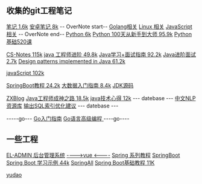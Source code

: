 ## 收集的git工程笔记
[笔记 1.6k](https://github.com/scalad/Note.git)
[安卓笔记 8k](https://github.com/GcsSloop/AndroidNote.git)
 -- OverNote  start--
 [Golang相关](https://github.com/overnote/over-golang.git)
 [Linux 相关](https://github.com/overnote/over-linux.git)
 [JavaScript 相关](https://github.com/overnote/over-javascript.git)
 -- OverNote  end--
 [Python 6k](https://github.com/lijin-THU/notes-python.git)
 [Python 100天从新手到大师 95.9k](https://github.com/jackfrued/Python-100-Days.git)
 [Python 基础520课](https://github.com/jackfrued/Python-Core-50-Courses.git)

 [CS-Notes 115k](https://github.com/CyC2018/CS-Notes.git)
 [java 工程师进阶 49.8k](https://github.com/doocs/advanced-java.git)
 [Java学习+面试指南 92.2k](https://github.com/Snailclimb/JavaGuide.git)
 [Java进阶面试 2.7k](https://github.com/shishan100/Java-Interview-Advanced.git)
 [Design patterns implemented in Java 61.2k](https://github.com/iluwatar/java-design-patterns.git)

 [javaScript 102k](https://github.com/airbnb/javascript.git)

 [SpringBoot教程 24.2k](https://github.com/ityouknow/spring-boot-examples.git)
 [大数据入门指南 8.4k](https://github.com/heibaiying/BigData-Notes.git)
 [JDK源码](https://github.com/seaswalker/JDK.git)

 [ZXBlog](https://github.com/ZXZxin/ZXBlog.git)
 [Java工程师成神之路 18.5k](https://github.com/hollischuang/toBeTopJavaer.git)
 [java技术心得 12k](https://github.com/aalansehaiyang/technology-talk)
 --- datebase ---
 [中文NLP资源库](https://github.com/fighting41love/funNLP.git)
 [输出SQL索引优化建议](https://github.com/Meituan-Dianping/SQLAdvisor.git)
 --- datebase ---

-----go---
[](https://github.com/xinliangnote/Go.git)
[Go入门指南](https://github.com/unknwon/the-way-to-go_ZH_CN)
[Go语言高级编程 ](https://github.com/chai2010/advanced-go-programming-book.git)
----go----



 ##  一些工程
[EL-ADMIN 后台管理系统](https://github.com/elunez/eladmin?utm_source=gold_browser_extension)
[---->vue <----](https://github.com/bailicangdu/vue2-elm.git)
[Spring 系列教程](https://github.com/wuyouzhuguli/SpringAll?utm_source=gold_browser_extension)
[SpringBoot](https://github.com/JeffLi1993/springboot-learning-example.git)
[Spring Boot 学习示例 44k](https://github.com/ityouknow/spring-boot-examples.git)
[SpringAll](https://github.com/wuyouzhuguli/SpringAll.git)
[Spring Boot基础教程 11K](https://github.com/dyc87112/SpringBoot-Learning.git)



[](https://github.com/jwasham/coding-interview-university.git)

[yudao](https://github.com/YunaiV/SpringBoot-Labs.git)
